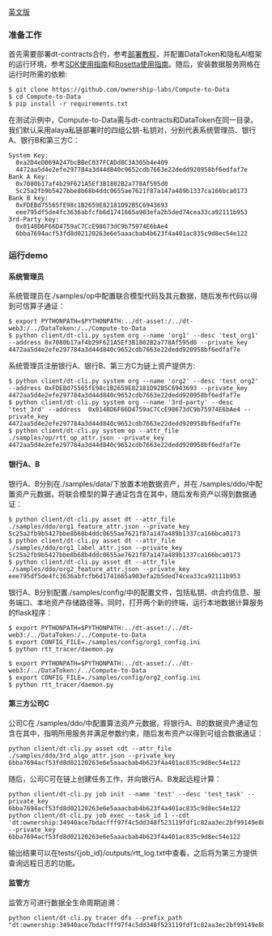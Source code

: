 
[英文版](./demo.md)

### 准备工作

首先需要部署dt-contracts合约，参考[部署教程](https://github.com/ownership-labs/dt-contracts)，并配置DataToken和隐私AI框架的运行环境，参考[SDK使用指南](https://github.com/ownership-labs/DataToken)和[Rosetta使用指南](https://github.com/LatticeX-Foundation/Rosetta)。随后，安装数据服务网格在运行时所需的依赖:

```
$ git clone https://github.com/ownership-labs/Compute-to-Data
$ cd Compute-to-Data
$ pip install -r requirements.txt
```

在测试示例中，Compute-to-Data需与dt-contracts和DataToken在同一目录。我们默认采用alaya私链部署时的四组公钥-私钥对，分别代表系统管理员、银行A、银行B和第三方C：

```
System Key:
  0xa2D4eD069A247bcBBeC037FCADd8C3A305b4e409
  4472aa5d4e2efe297784a3d44d840c9652cdb7663e22dedd920958bf6edfaf7e
Bank A Key:
  0x7080b17af4b29F621A5Ef3B1802B2a778Af595d0
  5c25a2fb9b5427bbe8b68b4ddc0655ae7621f87a147a489b1337ca166bca0173
Bank B key:
  0xFDEBd75565fE98c1B2659E82181D92B5C6943693
  eee795df5de4fc3636abfcfb6d1741665a903efa2b5ded74cea33ca92111b953
3rd-Party key:
  0x0148D6F66D4759aC7CcE98673dC9b75974E6bAe4
  6bba7694acf53fd8d02120263e6e5aaacbab4b623f4a401ac835c9d8ec54e122
```

### 运行demo

#### 系统管理员

系统管理员在./samples/op中配置联合模型代码及其元数据，随后发布代码以得到可信算子通证：
```
$ export PYTHONPATH=$PYTHONPATH:../dt-asset:/../dt-web3:/../DataToken:/../Compute-to-Data
$ python client/dt-cli.py system org --name 'org1' --desc 'test_org1' --address 0x7080b17af4b29F621A5Ef3B1802B2a778Af595d0 --private_key 4472aa5d4e2efe297784a3d44d840c9652cdb7663e22dedd920958bf6edfaf7e
```
系统管理员注册银行A、银行B、第三方C为链上资产提供方:
```
$ python client/dt-cli.py system org --name 'org2' --desc 'test_org2' --address 0xFDEBd75565fE98c1B2659E82181D92B5C6943693 --private_key 4472aa5d4e2efe297784a3d44d840c9652cdb7663e22dedd920958bf6edfaf7e
$ python client/dt-cli.py system org --name '3rd-party' --desc 'test_3rd' --address  0x0148D6F66D4759aC7CcE98673dC9b75974E6bAe4 --private_key 4472aa5d4e2efe297784a3d44d840c9652cdb7663e22dedd920958bf6edfaf7e
$ python client/dt-cli.py system op --attr_file ./samples/op/rtt_op_attr.json --private_key 4472aa5d4e2efe297784a3d44d840c9652cdb7663e22dedd920958bf6edfaf7e
```

#### 银行A、B

银行A、B分别在./samples/data/下放置本地数据资产，并在./samples/ddo/中配置资产元数据，将联合模型的算子通证包含在其中，随后发布资产以得到数据通证：
```
$ python client/dt-cli.py asset dt --attr_file ./samples/ddo/org1_feature_attr.json --private_key 5c25a2fb9b5427bbe8b68b4ddc0655ae7621f87a147a489b1337ca166bca0173
$ python client/dt-cli.py asset dt --attr_file ./samples/ddo/org1_label_attr.json --private_key 5c25a2fb9b5427bbe8b68b4ddc0655ae7621f87a147a489b1337ca166bca0173
$ python client/dt-cli.py asset dt --attr_file ./samples/ddo/org2_feature_attr.json --private_key eee795df5de4fc3636abfcfb6d1741665a903efa2b5ded74cea33ca92111b953
```
银行A、B分别配置./samples/config/中的配置文件，包括私钥、dt合约信息、服务端口、本地资产存储路径等。同时，打开两个新的终端，运行本地数据计算服务的flask程序：

```
$ export PYTHONPATH=$PYTHONPATH:../dt-asset:/../dt-web3:/../DataToken:/../Compute-to-Data
$ export CONFIG_FILE=./samples/config/org1_config.ini
$ python rtt_tracer/daemon.py

$ export PYTHONPATH=$PYTHONPATH:../dt-asset:/../dt-web3:/../DataToken:/../Compute-to-Data
$ export CONFIG_FILE=./samples/config/org2_config.ini
$ python rtt_tracer/daemon.py
```

#### 第三方公司C

公司C在./samples/ddo/中配置算法资产元数据，将银行A、B的数据资产通证包含在其中，指明所用服务并满足参数约束，随后发布资产以得到可组合数据通证：
```
python client/dt-cli.py asset cdt --attr_file ./samples/ddo/3rd_algo_attr.json --private_key 6bba7694acf53fd8d02120263e6e5aaacbab4b623f4a401ac835c9d8ec54e122
```
随后，公司C可在链上创建任务工作，并向银行A、B发起远程计算：
```
python client/dt-cli.py job init --name 'test' --desc 'test_task' --private_key 6bba7694acf53fd8d02120263e6e5aaacbab4b623f4a401ac835c9d8ec54e122
python client/dt-cli.py job exec --task_id 1 --cdt 'dt:ownership:34940ace7bdacfff97f4c5dd348f523119fdf1c82aa3ec2bf99149e88499a961' --private_key 6bba7694acf53fd8d02120263e6e5aaacbab4b623f4a401ac835c9d8ec54e122
```
输出结果可以在tests/{job_id}/outputs/rtt_log.txt中查看，之后将为第三方提供查询远程日志的功能。

#### 监管方

监管方可进行数据全生命周期追溯：
```
python client/dt-cli.py tracer dfs --prefix_path "dt:ownership:34940ace7bdacfff97f4c5dd348f523119fdf1c82aa3ec2bf99149e88499a961"
```